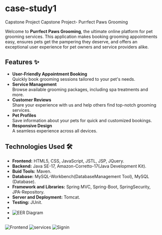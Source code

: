 # case-study1
Capstone Project
Capstone Project- Purrfect Paws Grooming

Welcome to **Purrfect Paws Grooming**, the ultimate online platform for pet grooming services. This application makes booking grooming appointments easy, ensures pets get the pampering they deserve, and offers an exceptional user experience for pet owners and service providers alike.

## Features ✨
- **User-Friendly Appointment Booking**  
  Quickly book grooming sessions tailored to your pet's needs.
- **Service Management**  
  Browse available grooming packages, including spa treatments and more.
- **Customer Reviews**  
  Share your experience with us and help others find top-notch grooming services.
- **Pet Profiles**  
  Save information about your pets for quick and customized bookings.
- **Responsive Design**  
  A seamless experience across all devices.

## Technologies Used 🛠️
- **Frontend:** HTML5, CSS, JavaScript, JSTL, JSP, JQuery.
- **Backend:** Java SE-17, Amazon-Corretto-17(Java Development Kit).
- **Buid Tools:** Maven.
- **Database:** MySQL-Workbench(DatabaseManagement Tool), MySQL (Database).
- **Framework and Libraries:** Spring MVC, Spring-Boot, SpringSecurity, JPA-Repository.
- **Server and Deployment:** Tomcat.
- **Testing:** JUnit.
-
- ![EER Diagram](https://github.com/user-attachments/assets/77d3f756-b4c9-42dc-ad37-f560c82f9330)
-
![Frontend](https://github.com/user-attachments/assets/9a143b74-a213-4e94-a976-22f592fb76c1)
![services](https://github.com/user-attachments/assets/1f95064c-f610-4ce7-a88d-81a6b59cdc7d)
![Signin](https://github.com/user-attachments/assets/e9d3482e-8e38-48e0-bc15-190a78294452)